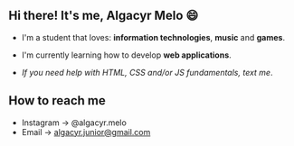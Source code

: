 ## Hi there! It's me, Algacyr Melo :smile:

  - I'm a student that loves: __information technologies__, __music__ and __games__.
  - I'm currently learning how to develop __web applications__.
  
  - _If you need help with HTML, CSS and/or JS fundamentals, text me_.

## How to reach me

  - Instagram -> @algacyr.melo
  - Email -> algacyr.junior@gmail.com
